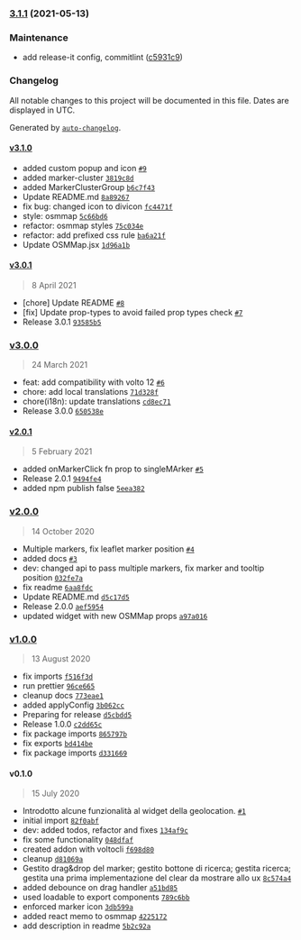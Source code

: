 ### [3.1.1](https://github.com/collective/volto-venue/compare/v3.1.0...v3.1.1) (2021-05-13)


### Maintenance

* add release-it config, commitlint ([c5931c9](https://github.com/collective/volto-venue/commit/c5931c98cc13c4b6c24d681e24a4d99d36ed3fe4))

### Changelog

All notable changes to this project will be documented in this file. Dates are displayed in UTC.

Generated by [`auto-changelog`](https://github.com/CookPete/auto-changelog).

#### [v3.1.0](https://github.com/collective/volto-venue/compare/v3.0.1...v3.1.0)

- added custom popup and icon [`#9`](https://github.com/collective/volto-venue/pull/9)
- added marker-cluster [`3819c8d`](https://github.com/collective/volto-venue/commit/3819c8dfbaccc575d5f72845cd82b832ff5f1905)
- added MarkerClusterGroup [`b6c7f43`](https://github.com/collective/volto-venue/commit/b6c7f432f37ca3bc191615024069b108544bd17b)
- Update README.md [`8a89267`](https://github.com/collective/volto-venue/commit/8a89267a54a183ee5bb745bab5c7d4a523cc76cc)
- fix bug: changed icon to divicon [`fc4471f`](https://github.com/collective/volto-venue/commit/fc4471f0ee61f6816440ad313292b1e20a8e6068)
- style: osmmap [`5c66bd6`](https://github.com/collective/volto-venue/commit/5c66bd6a9492b86085d684eb140ac5bce48e9a41)
- refactor: osmmap styles [`75c034e`](https://github.com/collective/volto-venue/commit/75c034ee8fd89b27072c2ec451b6b22c232c305d)
- refactor: add prefixed css rule [`ba6a21f`](https://github.com/collective/volto-venue/commit/ba6a21fbe5855b05670dbeb313ad83d5a51ff39e)
- Update OSMMap.jsx [`1d96a1b`](https://github.com/collective/volto-venue/commit/1d96a1b2843af8ee99cb7524f4f04d5e12f5d90f)

#### [v3.0.1](https://github.com/collective/volto-venue/compare/v3.0.0...v3.0.1)

> 8 April 2021

- [chore] Update README [`#8`](https://github.com/collective/volto-venue/pull/8)
- [fix] Update prop-types to avoid failed prop types check [`#7`](https://github.com/collective/volto-venue/pull/7)
- Release 3.0.1 [`93585b5`](https://github.com/collective/volto-venue/commit/93585b5ba1ce9a1a5e13c661d849aae5f2b83160)

### [v3.0.0](https://github.com/collective/volto-venue/compare/v2.0.1...v3.0.0)

> 24 March 2021

- feat: add compatibility with volto 12 [`#6`](https://github.com/collective/volto-venue/pull/6)
- chore: add local translations [`71d328f`](https://github.com/collective/volto-venue/commit/71d328f00d9434810ca43b21594a6e86b61164f8)
- chore(i18n): update translations [`cd8ec71`](https://github.com/collective/volto-venue/commit/cd8ec710104274a21dae36394ca9cf72a9287abe)
- Release 3.0.0 [`650538e`](https://github.com/collective/volto-venue/commit/650538eda0572047c2a307c28c89eef6b010820b)

#### [v2.0.1](https://github.com/collective/volto-venue/compare/v2.0.0...v2.0.1)

> 5 February 2021

- added onMarkerClick fn prop to singleMArker [`#5`](https://github.com/collective/volto-venue/pull/5)
- Release 2.0.1 [`9494fe4`](https://github.com/collective/volto-venue/commit/9494fe427b1d77fc94a541e8d55f7fe4e95af9ab)
- added npm publish false [`5eea382`](https://github.com/collective/volto-venue/commit/5eea3820275f339fea019c445467c66942563b99)

### [v2.0.0](https://github.com/collective/volto-venue/compare/v1.0.0...v2.0.0)

> 14 October 2020

- Multiple markers, fix leaflet marker position [`#4`](https://github.com/collective/volto-venue/pull/4)
- added docs [`#3`](https://github.com/collective/volto-venue/pull/3)
- dev: changed api to pass multiple markers, fix marker and tooltip position [`032fe7a`](https://github.com/collective/volto-venue/commit/032fe7a8430520922026b80edae651668f05d9e8)
- fix readme [`6aa8fdc`](https://github.com/collective/volto-venue/commit/6aa8fdc896e63bc4f59f66082e96b47928b7a01e)
- Update README.md [`d5c17d5`](https://github.com/collective/volto-venue/commit/d5c17d53d024de0c8d80a83ac3812deef90ff6b2)
- Release 2.0.0 [`aef5954`](https://github.com/collective/volto-venue/commit/aef5954edc53fd1845cdf383af3cd14e1a75f648)
- updated widget with new OSMMap props [`a97a016`](https://github.com/collective/volto-venue/commit/a97a016690171115b5b0d51e7303d41281936133)

### [v1.0.0](https://github.com/collective/volto-venue/compare/v0.1.0...v1.0.0)

> 13 August 2020

- fix imports [`f516f3d`](https://github.com/collective/volto-venue/commit/f516f3dcb31641feed7272e4ff25b8dd3aa2736b)
- run prettier [`96ce665`](https://github.com/collective/volto-venue/commit/96ce6655b55ce7e8d5b2295efde304c55e21d489)
- cleanup docs [`773eae1`](https://github.com/collective/volto-venue/commit/773eae1aea769423d6316e12edc935ff6450b07d)
- added applyConfig [`3b062cc`](https://github.com/collective/volto-venue/commit/3b062cc718e6aea3ed7a48e40c853a6fb18136c5)
- Preparing for release [`d5cbdd5`](https://github.com/collective/volto-venue/commit/d5cbdd5b3abc85fcd3ac1143bd5fb3d0d950c3c9)
- Release 1.0.0 [`c2dd65c`](https://github.com/collective/volto-venue/commit/c2dd65c5e7a4b0533acf1ef63e578fd70ef74b88)
- fix package imports [`865797b`](https://github.com/collective/volto-venue/commit/865797bf14130024f74d0ce595ea37974148b15f)
- fix exports [`bd414be`](https://github.com/collective/volto-venue/commit/bd414beafd57ac0206adb6c605823ad311be1e57)
- fix package imports [`d331669`](https://github.com/collective/volto-venue/commit/d3316695384b271c6415332fc0a06c66ec7067df)

#### v0.1.0

> 15 July 2020

- Introdotto alcune funzionalità al widget della geolocation. [`#1`](https://github.com/collective/volto-venue/pull/1)
- initial import [`82f0abf`](https://github.com/collective/volto-venue/commit/82f0abfcb34bfdb7829ada86b88d5fc1f6ff37c3)
- dev: added todos, refactor and fixes [`134af9c`](https://github.com/collective/volto-venue/commit/134af9c352a133e79d00192b5dd84f1b4aabf659)
- fix some functionality [`048dfaf`](https://github.com/collective/volto-venue/commit/048dfafcf1f0d40e400e29736e93b45e33e17610)
- created addon with voltocli [`f698d80`](https://github.com/collective/volto-venue/commit/f698d8054263dfb8cd8414c80e83e4a540a844e8)
- cleanup [`d81069a`](https://github.com/collective/volto-venue/commit/d81069a52e0db616e6fa57aa27246736b6d257ad)
- Gestito drag&drop del marker; gestito bottone di ricerca; gestita ricerca; gestita una prima implementazione del clear da mostrare allo ux [`8c574a4`](https://github.com/collective/volto-venue/commit/8c574a48a4085e1dc430c62ef8f3a118fb0e89a5)
- added  debounce on  drag handler [`a51bd85`](https://github.com/collective/volto-venue/commit/a51bd853c09db400d44832ce3abbc6ef82e215af)
- used loadable to export components [`789c6bb`](https://github.com/collective/volto-venue/commit/789c6bbabf5ceaaa5714c6775960c4390d301c2a)
- enforced marker icon [`3db599a`](https://github.com/collective/volto-venue/commit/3db599afd4a5e3807d2c064357c28535941c3231)
- added react memo to osmmap [`4225172`](https://github.com/collective/volto-venue/commit/42251727303d47d30a9e080de1de950948acda3b)
- add description in readme [`5b2c92a`](https://github.com/collective/volto-venue/commit/5b2c92aa9accbd2e784caa15e925bfa97228a7bc)
